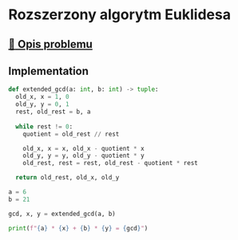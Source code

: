 # Rozszerzony algorytm Euklidesa

## [:link: Opis problemu](../../../../algorithms/integers/extended-euclidean.md)

## Implementation

```python linenums="1"
def extended_gcd(a: int, b: int) -> tuple:
  old_x, x = 1, 0
  old_y, y = 0, 1
  rest, old_rest = b, a
  
  while rest != 0:
    quotient = old_rest // rest

    old_x, x = x, old_x - quotient * x
    old_y, y = y, old_y - quotient * y
    old_rest, rest = rest, old_rest - quotient * rest

  return old_rest, old_x, old_y

a = 6
b = 21

gcd, x, y = extended_gcd(a, b)

print(f"{a} * {x} + {b} * {y} = {gcd}")
```
